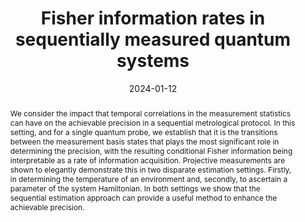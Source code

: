 ---
title: Fisher information rates in sequentially measured quantum systems
subtitle: ''
summary: ''
authors:
  - Eoin O'Connor
  - Steve Campbell
  - Gabriel T. Landi
tags:
categories: []
date: '2024-01-12'
lastmod: 2024-01-12T19:33:00-05:00
featured: false
draft: false
projects: []
publishDate: '2024-01-12T00:33:00.091248Z'
publication_types:
  - '2'
abstract: "We consider the impact that temporal correlations in the measurement statistics can have on the achievable precision in a sequential metrological protocol. In this setting, and for a single quantum probe, we establish that it is the transitions between the measurement basis states that plays the most significant role in determining the precision, with the resulting conditional Fisher information being interpretable as a rate of information acquisition. Projective measurements are shown to elegantly demonstrate this in two disparate estimation settings. Firstly, in determining the temperature of an environment and, secondly, to ascertain a parameter of the system Hamiltonian. In both settings we show that the sequential estimation approach can provide a useful method to enhance the achievable precision."
publication: 'New J. Phys. 26, 033048 (2024)'
url_pdf: 
links:
  - name: Journal
    url: https://doi.org/10.1088/1367-2630/ad345c
---